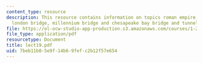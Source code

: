 ```yaml
---
content_type: resource
description: This resource contains information on topics roman empire, roman roads,
  london bridge, millennium bridge and chesapeake bay bridge and tunnel.
file: https://ol-ocw-studio-app-production.s3.amazonaws.com/courses/1-201j-introduction-to-transportation-systems-fall-2006/7beb11b05e9f14b69fefc2b12f57e654_lect19.pdf
file_type: application/pdf
resourcetype: Document
title: lect19.pdf
uid: 7beb11b0-5e9f-14b6-9fef-c2b12f57e654
---
```

